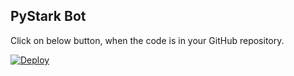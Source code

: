 ## PyStark Bot


Click on below button, when the code is in your GitHub repository.

[![Deploy](https://www.herokucdn.com/deploy/button.svg)](https://heroku.com/deploy)
